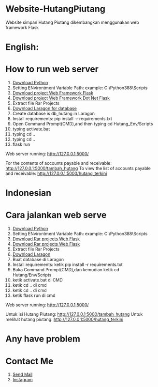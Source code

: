 # Website-HutangPiutang
Website simpan Hutang Piutang dikembangkan menggunakan web framework Flask

# English:
# How to run web server
1. [Download Python](https://python.org/downloads)
2. Setting ENvirontment Variable Path: example: C:\Python388\Scripts
3. [Download project Web Framework Flask](https://github.com/AnandaRauf/Website-HutangPiutang/tree/master)
4. [Download project Web Framework Dot Net Flask](https://github.com/AnandaRauf/Website-HutangPiutang/tree/Dot-Net-Flask)
5. Extract file Rar Projects
6. [Download Laragon for database](https://laragon.org/download/)
7. Create database is db_hutang in Laragon
8. Install requirements: pip install -r requirements.txt
9. Open Command Prompt(CMD),and then typing cd Hutang_Env/Scripts
10. typing activate.bat
11. typing cd ..
12. typing cd ..
13. flask run

Web server running: http://127.0.0.1:5000/

For the contents of accounts payable and receivable: http://127.0.0.1:5000/tambah_hutang
To view the list of accounts payable and receivable: http://127.0.0.1:5000/hutang_terkini

# Indonesian

# Cara jalankan web serve
1. [Download Python](https://python.org/downloads)
2. Setting ENvirontment Variable Path: example: C:\Python388\Scripts
3. [Download Rar projects Web Flask](https://github.com/AnandaRauf/Website-HutangPiutang/tree/Flask)
4. [Download Rar projects Web Flask](https://github.com/AnandaRauf/Website-HutangPiutang/tree/Dot-Net-Flask)
5. Extract file Rar Projects
6. [Download Laragon](https://laragon.org/download/)
7. Buat database di Laragon
8. Install requirements: ketik pip install -r requirements.txt
9. Buka Command Prompt(CMD),dan kemudian ketik cd Hutang/Env/Scripts
10. ketik activate.bat di CMD
11. ketik cd .. di cmd
12. ketik cd .. di cmd
13. ketik flask run di cmd

Web server running: http://127.0.0.1:5000/

Untuk isi Hutang Piutang: http://127.0.0.1:5000/tambah_hutang
Untuk melihat hutang piutang: http://127.0.0.1:5000/hutang_terkini

# Any have problem
# Contact Me
1. [Send Mail](https://mailto:anandaraufm@gmail.com)
2. [Instagram](https://instagram.com/anandaraufm00)
